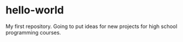# hello-world
My first repository.  Going to put ideas for new projects for high school programming courses. 
